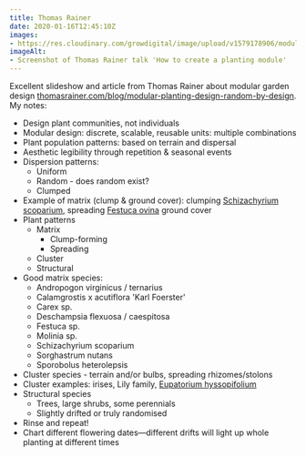 ```yaml
---
title: Thomas Rainer
date: 2020-01-16T12:45:10Z
images:
- https://res.cloudinary.com/growdigital/image/upload/v1579178906/module-thomasrainer-200116.png
imageAlt:
- Screenshot of Thomas Rainer talk 'How to create a planting module'
---
```


Excellent slideshow and article from Thomas Rainer about modular garden design [thomasrainer.com/blog/modular-planting-design-random-by-design](https://www.thomasrainer.com/blog/modular-planting-design-random-by-design). My notes:

* Design plant communities, not individuals
* Modular design: discrete, scalable, reusable units: multiple combinations
* Plant population patterns: based on terrain and dispersal
* Aesthetic legibility through repetition & seasonal events
* Dispersion patterns:
  * Uniform
  * Random - does random exist?
  * Clumped
* Example of matrix (clump & ground cover): clumping [Schizachyrium scoparium](https://www.rhs.org.uk/Plants/66400/Schizachyrium-scoparium/Details), spreading [Festuca ovina](https://en.wikipedia.org/wiki/Festuca_ovina) ground cover
* Plant patterns
  * Matrix
    * Clump-forming
    * Spreading
  * Cluster
  * Structural
* Good matrix species:
  * Andropogon virginicus / ternarius
  * Calamgrostis x acutiflora 'Karl Foerster'
  * Carex sp.
  * Deschampsia flexuosa / caespitosa
  * Festuca sp.
  * Molinia sp.
  * Schizachyrium scoparium
  * Sorghastrum nutans
  * Sporobolus heterolepsis
* Cluster species - terrain and/or bulbs, spreading rhizomes/stolons
* Cluster examples: irises, Lily family, [Eupatorium hyssopifolium](https://en.wikipedia.org/wiki/Eupatorium_hyssopifolium)
* Structural species
  * Trees, large shrubs, some perennials
  * Slightly drifted or truly randomised
* Rinse and repeat! 
* Chart different flowering dates—different drifts will light up whole planting at different times
